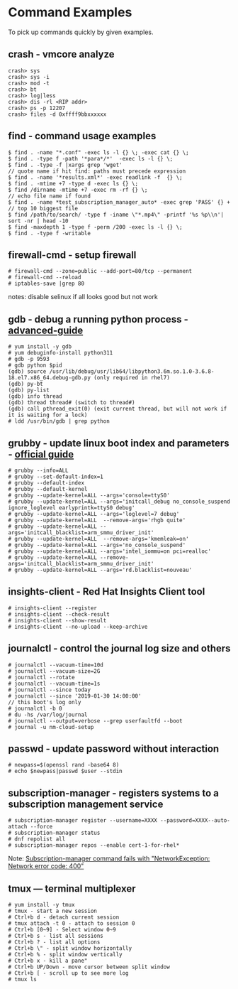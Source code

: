 # Command Examples
To pick up commands quickly by given examples.

## crash - vmcore analyze
```
crash> sys
crash> sys -i
crash> mod -t
crash> bt
crash> log|less
crash> dis -rl <RIP addr>
crash> ps -p 12207
crash> files -d 0xffff9bbxxxxxx
```

## find - command usage examples  

```
$ find . -name "*.conf" -exec ls -l {} \; -exec cat {} \; 
$ find . -type f -path '*para*/*'  -exec ls -l {} \;
$ find . -type -f |xargs grep 'wget'
// quote name if hit find: paths must precede expression
$ find . -name '*results.xml*' -exec readlink -f  {} \;
$ find . -mtime +7 -type d -exec ls {} \;
$ find /dirname -mtime +7 -exec rm -rf {} \;
// echo file name if found
$ find . -name *test_subscription_manager_auto* -exec grep 'PASS' {} +
// top 10 biggest file
$ find /path/to/search/ -type f -iname \"*.mp4\" -printf '%s %p\\n'| sort -nr | head -10
$ find -maxdepth 1 -type f -perm /200 -exec ls -l {} \;
$ find . -type f -writable
```

## firewall-cmd - setup firewall
```
# firewall-cmd --zone=public --add-port=80/tcp --permanent
# firewall-cmd --reload
# iptables-save |grep 80
```
notes: disable selinux if all looks good but not work

## gdb - debug a running python process - [advanced-guide](https://devguide.python.org/advanced-tools/gdb/)
```
# yum install -y gdb
# yum debuginfo-install python311
# gdb -p 9593
# gdb python $pid
(gdb) source /usr/lib/debug/usr/lib64/libpython3.6m.so.1.0-3.6.8-18.el7.x86_64.debug-gdb.py (only required in rhel7)
(gdb) py-bt
(gdb) py-list 
(gdb) info thread
(gdb) thread thread# (switch to thread#)
(gdb) call pthread_exit(0) (exit current thread, but will not work if it is waiting for a lock)
# ldd /usr/bin/gdb | grep python
```

## grubby - update linux boot index and parameters - [official guide](https://access.redhat.com/documentation/en-us/red_hat_enterprise_linux/7/html/system_administrators_guide/sec-making_persistent_changes_to_a_grub_2_menu_using_the_grubby_tool)

```
# grubby --info=ALL
# grubby --set-default-index=1
# grubby --default-index
# grubby --default-kernel
# grubby --update-kernel=ALL --args='console=ttyS0'
# grubby --update-kernel=ALL --args='initcall_debug no_console_suspend ignore_loglevel earlyprintk=ttyS0 debug'
# grubby --update-kernel=ALL --args='loglevel=7 debug'
# grubby --update-kernel=ALL  --remove-args='rhgb quite'
# grubby --update-kernel=ALL --args='initcall_blacklist=arm_smmu_driver_init'
# grubby --update-kernel=ALL  --remove-args='kmemleak=on'
# grubby --update-kernel=ALL --args='no_console_suspend'
# grubby --update-kernel=ALL --args='intel_iommu=on pci=realloc'
# grubby --update-kernel=ALL --remove-args='initcall_blacklist=arm_smmu_driver_init'
# grubby --update-kernel=ALL --args='rd.blacklist=nouveau'
```

## insights-client - Red Hat Insights Client tool 
```
# insights-client --register
# insights-client --check-result
# insights-client --show-result
# insights-client --no-upload --keep-archive
```

## journalctl - control the journal log size and others

```
# journalctl --vacuum-time=10d
# journalctl --vacuum-size=2G
# journalctl --rotate
# journalctl --vacuum-time=1s
# journalctl --since today
# journalctl --since '2019-01-30 14:00:00'
// this boot's log only
# journalctl -b 0
# du -hs /var/log/journal
# journalctl --output=verbose --grep userfaultfd --boot
# journal -u nm-cloud-setup
```

## passwd - update password without interaction
```
# newpass=$(openssl rand -base64 8)
# echo $newpass|passwd $user --stdin
```

## subscription-manager - registers systems to a subscription management service
```
# subscription-manager register --username=XXXX --password=XXXX--auto-attach --force
# subscription-manager status
# dnf repolist all
# subscription-manager repos --enable cert-1-for-rhel*
```
Note: [Subscription-manager command fails with "NetworkException: Network error code: 400"](https://access.redhat.com/solutions/5187461)

## tmux — terminal multiplexer
```
# yum install -y tmux
# tmux - start a new session
# Ctrl+b d - detach current session
# tmux attach -t 0 - attach to session 0
# Ctrl+b [0~9] - Select window 0~9
# Ctrl+b s - list all sessions
# Ctrl+b ? - list all options
# Ctrl+b \" - split window horizontally
# Ctrl+b % - split window vertically
# Ctrl+b x - kill a pane"
# Ctrl+b UP/Down - move cursor between split window
# Ctrl+b [ - scroll up to see more log
# tmux ls
```